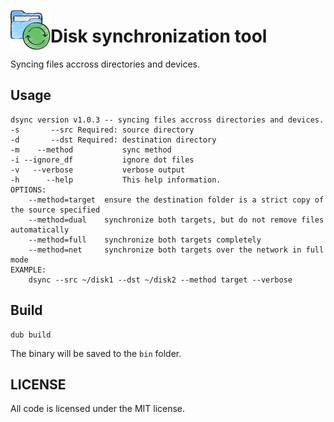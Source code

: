<img src="imgs/logo.png" width="64" height="64" align="left"></img>
# Disk synchronization tool
Syncing files accross directories and devices.

## Usage
```
dsync version v1.0.3 -- syncing files accross directories and devices.
-s       --src Required: source directory
-d       --dst Required: destination directory
-m    --method           sync method
-i --ignore_df           ignore dot files
-v   --verbose           verbose output
-h      --help           This help information.
OPTIONS:
    --method=target  ensure the destination folder is a strict copy of the source specified
    --method=dual    synchronize both targets, but do not remove files automatically
    --method=full    synchronize both targets completely
    --method=net     synchronize both targets over the network in full mode
EXAMPLE:
    dsync --src ~/disk1 --dst ~/disk2 --method target --verbose
```

## Build
```
dub build
```
The binary will be saved to the `bin` folder.

## LICENSE
All code is licensed under the MIT license.

